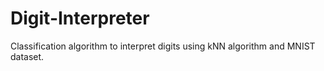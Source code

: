 # Digit-Interpreter
Classification algorithm to interpret digits using kNN algorithm and MNIST dataset.
